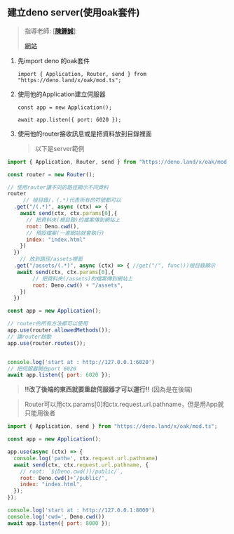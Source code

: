 ## 建立deno server(使用oak套件)

> 指導老師: [[**陳鍾誠**](https://www.facebook.com/ccckmit?__cft__[0]=AZVethTz5Hu1AEYrrvQU5sZznAuGm23KAa9UsX-All2jFE_drFygSWwPVyz0N_wm0--tN5ue2-EaLQ5PoQ5Y8aKZ8Z5cVtZI4xPu-WBwXOPICbEqcPzVoBTec5aiX6I0WTE&__tn__=-UC%2CP-R)]
>
> [網站]((https://gitlab.com/ccc110/ws))

1. 先import deno 的oak套件

   `import { Application, Router, send } from "https://deno.land/x/oak/mod.ts";`

2. 使用他的Application建立伺服器

   `const app = new Application();` 

   `await app.listen({ port: 6020 }); `

3. 使用他的router接收訊息或是把資料放到目錄裡面

   > 以下是server範例

```js
import { Application, Router, send } from "https://deno.land/x/oak/mod.ts";

const router = new Router(); 

// 使用router讓不同的路徑顯示不同資料
router
     // 根目錄/，(.*)代表所有的符號都可以
  .get("/(.*)", async (ctx) => {
    await send(ctx, ctx.params[0],{
      // 把資料夾(根目錄)的檔案傳到網站上
      root: Deno.cwd(),
      // 預設檔案(一進網站就會執行)
      index: "index.html"
    })
  })
	// 放到路徑/assets裡面
  .get("/assets/(.*)", async (ctx) => { //get("/", func())根目錄顯示
   await send(ctx, ctx.params[0],{
        // 把資料夾(/assets)的檔案傳到網站上
        root: Deno.cwd() + "/assets", 
    })
  })

const app = new Application();

// router的所有方法都可以使用
app.use(router.allowedMethods()); 
// 讓router啟動
app.use(router.routes()); 


console.log('start at : http://127.0.0.1:6020')
// 把伺服器開在port 6020
await app.listen({ port: 6020 }); 
```



> **!!改了後端的東西就要重啟伺服器才可以運行!!** (因為是在後端)



> Router可以用ctx.params[0]和ctx.request.url.pathname，但是用App就只能用後者

```js
import { Application, send } from "https://deno.land/x/oak/mod.ts";

const app = new Application();

app.use(async (ctx) => {
  console.log('path=', ctx.request.url.pathname)
  await send(ctx, ctx.request.url.pathname, {
    // root: `${Deno.cwd()}/public/`,
    root: Deno.cwd()+'/public/',
    index: "index.html",
  });
});

console.log('start at : http://127.0.0.1:8000')
console.log('cwd=', Deno.cwd())
await app.listen({ port: 8000 });
```

